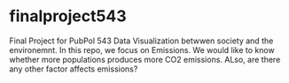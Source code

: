 # finalproject543
Final Project for PubPol 543
Data Visualization betwwen society and the environemnt.
In this repo, we focus on Emissions. We would like to know whether more populations produces more CO2 emissions. 
ALso, are there any other factor affects emissions?
